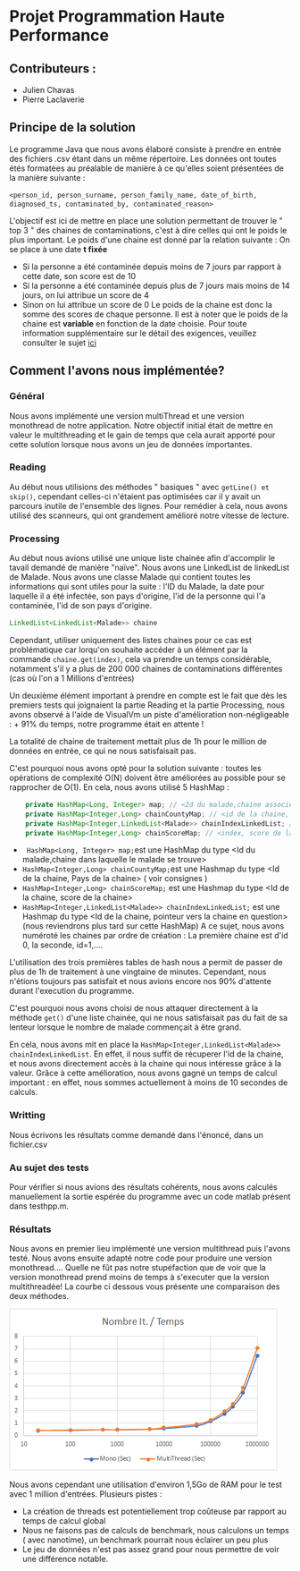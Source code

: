 # Projet Programmation Haute Performance
## Contributeurs :
- Julien Chavas
- Pierre Laclaverie

## Principe de la solution
Le programme Java que nous avons élaboré consiste à prendre en entrée des fichiers .csv étant dans un  même répertoire.
Les données ont toutes étés formatées au préalable de manière à ce qu'elles soient présentées de la manière suivante :
```
<person_id, person_surname, person_family_name, date_of_birth, diagnosed_ts, contaminated_by, contaminated_reason>
```
L'objectif est ici de mettre en place une solution permettant de trouver le " top 3 " des chaines de contaminations, c'est à dire celles qui ont le poids le plus important.
Le poids d'une chaine est donné par la relation suivante :
On se place à une date <strong>t fixée</strong>
- Si la personne a été contaminée depuis moins de 7 jours par rapport à cette date, son score est de 10
- Si la personne a été contaminée depuis plus de 7 jours mais moins de 14 jours, on lui attribue un score de 4
- Sinon on lui attribue un score de 0
Le poids de la chaine est donc la somme des scores de chaque personne.
Il est à noter que le poids de la chaine est <strong>variable</strong> en fonction de la date choisie.
Pour toute information supplémentaire sur le détail des exigences, veuillez consulter le sujet [ici](https://github.com/telecom-se/hpp/tree/2020-2021/project)

## Comment l'avons nous implémentée?
### Général
Nous avons implémenté une version multiThread et une version monothread de notre application. Notre objectif initial était de mettre en valeur le multithreading et le gain de temps que cela aurait apporté pour cette solution lorsque nous avons un jeu de données importantes.
### Reading

Au début nous utilisions des méthodes " basiques " avec ```getLine() et skip()```, cependant celles-ci n'étaient pas optimisées car il y avait un parcours inutile de l'ensemble des lignes. Pour remédier à cela, nous avons utilisé des scanneurs, qui ont grandement amélioré notre vitesse de lecture.
### Processing
Au début nous avions utilisé une unique liste chainée afin d'accomplir le tavail demandé de manière "naïve". Nous avons une LinkedList de linkedList de Malade. Nous avons une classe Malade qui contient toutes les informations qui sont utiles pour la suite : l'ID du Malade, la date pour laquelle il a été infectée, son pays d'origine, l'id de la personne qui l'a contaminée, l'id de son pays d'origine.
```java
LinkedList<LinkedList<Malade>> chaine
```
Cependant, utiliser uniquement des listes chaines pour ce cas est problématique car lorqu'on souhaite accéder à un élément par la commande ```chaine.get(index)```, cela va prendre un temps considérable, notamment s'il y a plus de 200 000 chaines de contaminations différentes (cas où l'on a 1 Millions d'entrées)

Un deuxième élément important à prendre en compte est le fait que dès les premiers tests qui joignaient la partie Reading et la partie Processing, nous avons observé à l'aide de VisualVm un piste d'amélioration non-négligeable : + 91% du temps, notre programme était en attente !

La totalité de chaine de traitement mettait plus de 1h pour le million de données en entrée, ce qui ne nous satisfaisait pas.

C'est pourquoi nous avons opté pour la solution suivante : toutes les opérations de complexité O(N) doivent être améliorées au possible pour se rapprocher de O(1). 
En cela, nous avons utilisé 5 HashMap :
```java
	private HashMap<Long, Integer> map; // <Id du malade,chaine associée>
	private HashMap<Integer,Long> chainCountyMap; // <id de la chaine, id du pays>
	private HashMap<Integer,LinkedList<Malade>> chainIndexLinkedList; // <index, chaine de numéro index>
	private HashMap<Integer,Long> chainScoreMap; // <index, score de la chaine de numéro index>
```
 - ``` HashMap<Long, Integer> map;```est une HashMap du type <Id du malade,chaine dans laquelle le malade se trouve>
 - ```HashMap<Integer,Long> chainCountyMap;```est une Hashmap du type <Id de la chaine, Pays de la chaine> ( voir consignes )
 - ```HashMap<Integer,Long> chainScoreMap;``` est une Hashmap du type <Id de la chaine, score de la chaine>
 - ```HashMap<Integer,LinkedList<Malade>> chainIndexLinkedList;``` est une Hashmap du type <Id de la chaine, pointeur vers la chaine en question> (nous reviendrons plus tard sur cette HashMap)
 A ce sujet, nous avons numéroté les chaines par ordre de création : La première chaine est d'id 0, la seconde, id=1,....

L'utilisation des trois premières tables de hash nous a permit de passer de plus de 1h de traitement à une vingtaine de minutes.
Cependant, nous n'étions toujours pas satisfait et nous avions encore nos 90% d'attente durant l'execution du programme.

C'est pourquoi nous avons choisi de nous attaquer directement à la méthode ```get()``` d'une liste chainée, qui ne nous satisfaisait pas du fait de sa lenteur lorsque le nombre de malade commençait à être grand.

En cela, nous avons mit en place la ```HashMap<Integer,LinkedList<Malade>> chainIndexLinkedList```. En effet, il nous suffit de récuperer l'id de la chaine, et nous avons directement accès à la chaine qui nous intéresse grâce à la valeur.
Grâce à cette amélioration, nous avons gagné un temps de calcul important : en effet, nous sommes actuellement à moins de 10 secondes de calculs.

### Writting
Nous écrivons les résultats comme demandé dans l'énoncé, dans un fichier.csv

### Au sujet des tests
Pour vérifier si nous avions des résultats cohérents, nous avons calculés manuellement la sortie espérée du programme avec un code matlab présent dans testhpp.m.

### Résultats
Nous avons en premier lieu implémenté une version multithread puis l'avons testé.
Nous avons ensuite adapté notre code pour produire une version monothread.... Quelle ne fût pas notre stupéfaction que de voir que la version monothread prend moins de temps à s'executer que la version multithreadée!
La courbe ci dessous vous présente une comparaison des deux méthodes.


![img](comparison.png)

Nous avons cependant une utilisation d'environ 1,5Go de RAM pour le test avec 1 million d'entrées.
Plusieurs pistes :
- La création de threads est potentiellement trop coûteuse par rapport au temps de calcul global
- Nous ne faisons pas de calculs de benchmark, nous calculons un temps ( avec nanotime), un benchmark pourrait nous éclairer un peu plus
- Le jeu de données n'est pas assez grand pour nous permettre de voir une différence notable.
